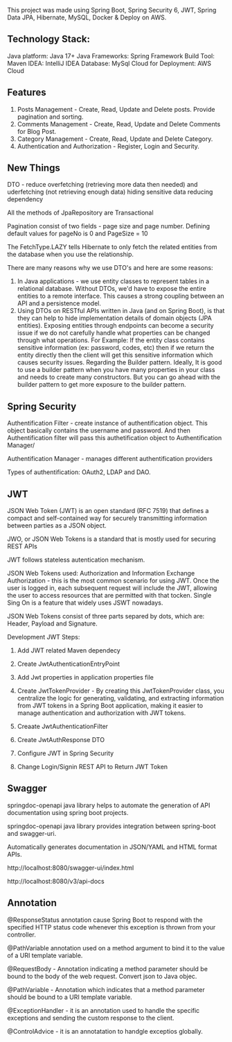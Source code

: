 This project was made using Spring Boot, Spring Security 6, JWT, Spring Data JPA, Hibernate, MySQL, Docker & Deploy on AWS. 


## Technology Stack:
Java platform: Java 17+
Java Frameworks: Spring Framework
Build Tool: Maven
IDEA: IntelliJ IDEA
Database: MySql
Cloud for Deployment: AWS Cloud


## Features
1. Posts Management - Create, Read, Update and Delete posts. Provide pagination and sorting.
2. Comments Management - Create, Read, Update and Delete Comments for Blog Post.
3. Category Management - Create, Read, Update and Delete Category.
4. Authentication and Authorization - Register, Login and Security.



## New Things
DTO - reduce overfetching (retrieving more data then needed) and uderfetching (not retrieving enough data)
    hiding sensitive data
    reducing dependency

All the methods of JpaRepository are Transactional

Pagination consist of two fields - page size and page number. Defining default values for pageNo is 0 and PageSize = 10

The FetchType.LAZY tells Hibernate to only fetch the related entities from the database when you use the relationship.

There are many reasons why we use DTO's and here are some reasons:
1. In Java applications - we use entity classes to represent tables in a relational database. Without DTOs, we'd have to expose the entire entities to a remote interface. This causes a strong coupling between an API and a persistence model.
2. Using DTOs on RESTful APIs written in Java (and on Spring Boot), is that they can help to hide implementation details of domain objects (JPA entities). Exposing entities through endpoints can become a security issue if we do not carefully handle what properties can be changed through what operations.
For Example: If the entity class contains sensitive information (ex: password, codes, etc) then if we return the entity directly then the client will get this sensitive information which causes security issues.
Regarding the Builder pattern.
Ideally, It is good to use a builder pattern when you have many properties in your class and needs to create many constructors.
But you can go ahead with the builder pattern to get more exposure to the builder pattern.

## Spring Security
Authentification Filter - create instance of authentification object. This object basically contains the username and password. And then Authentification filter will pass this authetification object to Authentification Manager/

Authentification Manager - manages different authentification providers

Types of authentification: OAuth2, LDAP and DAO.

## JWT
JSON Web Token (JWT) is an open standard (RFC 7519) that defines a compact and self-contained way for securely transmitting information between parties as a JSON object.

JWO, or JSON Web Tokens is a standard that is mostly used for securing REST APIs

JWT follows stateless autentication mechanism.

JSON Web Tokens used: Authorization and Information Exchange
Authorization - this is the most common scenario for using JWT. Once the user is logged in, each subsequent request will include the JWT, allowing the user to access resources that are permitted with that tocken. Single Sing On is a feature that widely uses JSWT nowadays.

JSON Web Tokens consist of three parts separed by dots, which are: Header, Payload and Signature.

Development JWT Steps:

1. Add JWT related Maven dependecy

2. Create JwtAuthenticationEntryPoint

3. Add Jwt properties in application properties file

4. Create JwtTokenProvider - By creating this JwtTokenProvider class, you centralize the logic for generating, validating, and extracting information from JWT tokens in a Spring Boot application, making it easier to manage authentication and authorization with JWT tokens.

5. Creaate JwtAuthenticationFilter

6. Create JwtAuthResponse DTO

7. Configure JWT in Spring Security

8. Change Login/Signin REST API to Return JWT Token

## Swagger 
springdoc-openapi java library helps to automate the generation of API documentation using spring boot projects.

springdoc-openapi java library provides integration between spring-boot and swagger-uri.

Automatically generates documentation in JSON/YAML and HTML format APIs.

http://localhost:8080/swagger-ui/index.html
 
http://localhost:8080/v3/api-docs

## Annotation

@ResponseStatus annotation cause Spring Boot to respond with the specified HTTP status code whenever this exception is thrown from your controller.

@PathVariable annotation used on a method argument to bind it to the value of a URI template variable.

@RequestBody - Annotation indicating a method parameter should be bound to the body of the web request. Convert json to Java objec.

@PathVariable - Annotation which indicates that a method parameter should be bound to a URI template variable.

@ExceptionHandler - it is an annotation used to handle the specific exceptions and sending the custom response to the client.

@ControlAdvice - it is an annotatation to handgle exceptios globally.


















































